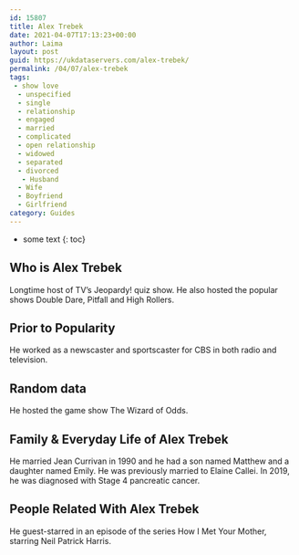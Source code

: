 ```yaml
---
id: 15807
title: Alex Trebek
date: 2021-04-07T17:13:23+00:00
author: Laima
layout: post
guid: https://ukdataservers.com/alex-trebek/
permalink: /04/07/alex-trebek
tags:
 - show love
  - unspecified
  - single
  - relationship
  - engaged
  - married
  - complicated
  - open relationship
  - widowed
  - separated
  - divorced
   - Husband
  - Wife
  - Boyfriend
  - Girlfriend
category: Guides
---
```


* some text
{: toc}


## Who is Alex Trebek
                  
                  
                  
Longtime host of TV&#8217;s Jeopardy! quiz show. He also hosted the popular shows Double Dare, Pitfall and High Rollers.
                  
              
            
              
            
                
                
                
## Prior to Popularity
                  
                  
                  
He worked as a newscaster and sportscaster for CBS in both radio and television.
                  
              
            
              
            
                
                
                
## Random data
                  
                  
                  
He hosted the game show The Wizard of Odds.
                  
              
            
              
            
                
                
                
## Family & Everyday Life of Alex Trebek
                  
                  
                  
He married Jean Currivan in 1990 and he had a son named Matthew and a daughter named Emily. He was previously married to Elaine Callei. In 2019, he was diagnosed with Stage 4 pancreatic cancer.
                  
              
            
              
            
                
                
                
## People Related With Alex Trebek
                  
                  
                  
He guest-starred in an episode of the series How I Met Your Mother, starring Neil Patrick Harris.
                  
              
            
              
            
                
              
            
              
              
            
            
              
            
          
          
          